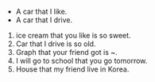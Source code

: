- A car that I like.
- A car that I drive.

1. ice cream that you like is so sweet.
2. Car that I drive is so old.
3. Graph that your friend got is ~.
4. I will go to school that you go tomorrow.
5. House that my friend live in Korea.

